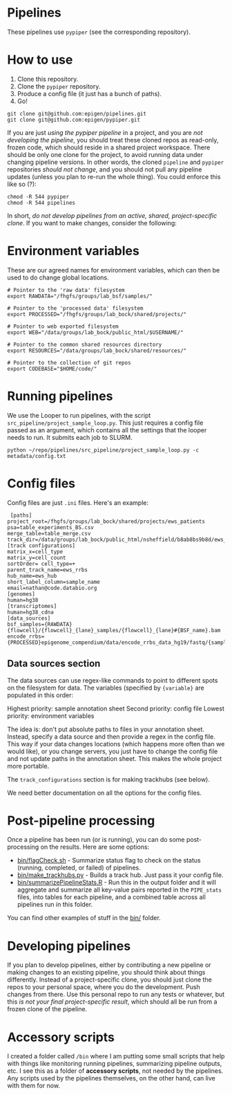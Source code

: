 # Pipelines

These pipelines use `pypiper` (see the corresponding repository).

# How to use

1. Clone this repository.
2. Clone the `pypiper` repository.
3. Produce a config file (it just has a bunch of paths).
4. Go!
```
git clone git@github.com:epigen/pipelines.git
git clone git@github.com:epigen/pypiper.git
```

If you are just _using the pypiper pipeline_ in a project, and you are _not developing the pipeline_, you should treat these cloned repos as read-only, frozen code, which should reside in a shared project workspace. There should be only one clone for the project, to avoid running data under changing pipeline versions. In other words, the cloned `pipeline` and `pypiper` repositories *should not change*, and you should not pull any pipeline updates (unless you plan to re-run the whole thing). You could enforce this like so (?):

```
chmod -R 544 pypiper
chmod -R 544 pipelines
```

In short, *do not develop pipelines from an active, shared, project-specific clone*. If you want to make changes, consider the following:

# Environment variables

These are our agreed names for environment variables, which can then be used to do change global locations.

```
# Pointer to the 'raw data' filesystem
export RAWDATA="/fhgfs/groups/lab_bsf/samples/"

# Pointer to the 'processed data' filesystem
export PROCESSED="/fhgfs/groups/lab_bock/shared/projects/"

# Pointer to web exported filesystem
export WEB="/data/groups/lab_bock/public_html/$USERNAME/"

# Pointer to the common shared resources directory
export RESOURCES="/data/groups/lab_bock/shared/resources/"

# Pointer to the collection of git repos
export CODEBASE="$HOME/code/"
```

# Running pipelines

We use the Looper to run pipelines, with the script `src_pipeline/project_sample_loop.py`. This just requires a config file passed as an argument, which contains all the settings that the looper needs to run. It submits each job to SLURM.

`python ~/repo/pipelines/src_pipeline/project_sample_loop.py -c metadata/config.txt`

# Config files

Config files are just `.ini` files. Here's an example:

```
 [paths]
project_root=/fhgfs/groups/lab_bock/shared/projects/ews_patients
psa=table_experiments_BS.csv
merge_table=table_merge.csv
track_dir=/data/groups/lab_bock/public_html/nsheffield/b8ab8bs9b8d/ews_rrbs/
[track configurations]
matrix_x=cell_type
matrix_y=cell_count
sortOrder= cell_type=+
parent_track_name=ews_rrbs
hub_name=ews_hub
short_label_column=sample_name
email=nathan@code.databio.org
[genomes]
human=hg38
[transcriptomes]
human=hg38_cdna
[data_sources]
bsf_samples={RAWDATA}{flowcell}/{flowcell}_{lane}_samples/{flowcell}_{lane}#{BSF_name}.bam
encode_rrbs={PROCESSED}epigenome_compendium/data/encode_rrbs_data_hg19/fastq/{sample_name}.fastq.gz
```

## Data sources section
The data sources can use regex-like commands to point to different spots on the filesystem for data. The variables (specified by `{variable}` are populated in this order:

Highest priority: sample annotation sheet
Second priority: config file
Lowest priority: environment variables

The idea is: don't put absolute paths to files in your annotation sheet. Instead, specify a data source and then provide a regex in the config file. This way if your data changes locations (which happens more often than we would like), or you change servers, you just have to change the config file and not update paths in the annotation sheet. This makes the whole project more portable.

The `track_configurations` section is for making trackhubs (see below).


We need better documentation on all the options for the config files.

# Post-pipeline processing

Once a pipeline has been run (or is running), you can do some post-processing on the results. Here are some options:

* [bin/flagCheck.sh](bin/flagCheck.sh) - Summarize status flag to check on the status (running, completed, or failed) of pipelines.
* [bin/make_trackhubs.py](bin/make_trackhubs.py) - Builds a track hub. Just pass it your config file.
* [bin/summarizePipelineStats.R](bin/summarizePipelineStats.R) - Run this in the output folder and it will aggregate and summarize all key-value pairs reported in the `PIPE_stats` files, into tables for each pipeline, and a combined table across all pipelines run in this folder.

You can find other examples of stuff in the [bin/](bin/) folder.


# Developing pipelines

If you plan to develop pipelines, either by contributing a new pipeline or making changes to an existing pipeline, you should think about things differently. Instead of a project-specific clone, you should just clone the repos to your personal space, where you do the development. Push changes from there. Use this personal repo to run any tests or whatever, but this _is not your final project-specific result_, which should all be run from a frozen clone of the pipeline.


# Accessory scripts

I created a folder called `/bin` where I am putting some small scripts that help with things like monitoring running pipelines, summarizing pipeline outputs, etc. I see this as a folder of __accessory scripts__, not needed by the pipelines. Any scripts used by the pipelines themselves, on the other hand, can live with them for now.
